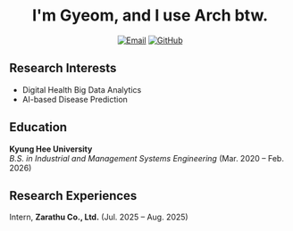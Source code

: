<div align="center">

# I'm Gyeom, and I use Arch btw.

[![Email](https://img.shields.io/badge/hbgyeom-D14836?style=flat&logo=gmail&logoColor=white)](mailto:hbgyeom@gmail.com)
[![GitHub](https://img.shields.io/badge/hbgyeom1-181717?style=flat&logo=github&logoColor=white)](https://github.com/hbgyeom1)

</div>

## Research Interests
- Digital Health Big Data Analytics
- AI-based Disease Prediction

## Education
**Kyung Hee University**<br>
*B.S. in Industrial and Management Systems Engineering* (Mar. 2020 – Feb. 2026)

## Research Experiences
Intern, **Zarathu Co., Ltd.** (Jul. 2025 – Aug. 2025)
